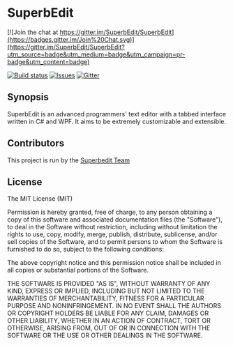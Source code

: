 # SuperbEdit

[![Join the chat at https://gitter.im/SuperbEdit/SuperbEdit](https://badges.gitter.im/Join%20Chat.svg)](https://gitter.im/SuperbEdit/SuperbEdit?utm_source=badge&utm_medium=badge&utm_campaign=pr-badge&utm_content=badge)

[![Build status](http://img.shields.io/appveyor/ci/mattiascibien/superbedit.svg)](https://ci.appveyor.com/project/mattiascibien/superbedit) [![Issues](http://img.shields.io/github/issues/superbedit/superbedit.svg)](https://github.com/superbedit/SuperbEdit/issues)
[![Gitter](https://img.shields.io/badge/gitter-join_chat_%E2%86%92-brightgreen.svg)](https://gitter.im/SuperbEdit/SuperbEdit)

## Synopsis

SuperbEdit is an advanced programmers' text editor with a tabbed interface written in C# and WPF. It aims to be extremely customizable and extensible.

## Contributors

This project is run by the [Superbedit Team](http://superbedit.github.io/team)

## License

The MIT License (MIT)

Permission is hereby granted, free of charge, to any person obtaining a copy
of this software and associated documentation files (the "Software"), to deal
in the Software without restriction, including without limitation the rights
to use, copy, modify, merge, publish, distribute, sublicense, and/or sell
copies of the Software, and to permit persons to whom the Software is
furnished to do so, subject to the following conditions:

The above copyright notice and this permission notice shall be included in all
copies or substantial portions of the Software.

THE SOFTWARE IS PROVIDED "AS IS", WITHOUT WARRANTY OF ANY KIND, EXPRESS OR
IMPLIED, INCLUDING BUT NOT LIMITED TO THE WARRANTIES OF MERCHANTABILITY,
FITNESS FOR A PARTICULAR PURPOSE AND NONINFRINGEMENT. IN NO EVENT SHALL THE
AUTHORS OR COPYRIGHT HOLDERS BE LIABLE FOR ANY CLAIM, DAMAGES OR OTHER
LIABILITY, WHETHER IN AN ACTION OF CONTRACT, TORT OR OTHERWISE, ARISING FROM,
OUT OF OR IN CONNECTION WITH THE SOFTWARE OR THE USE OR OTHER DEALINGS IN THE
SOFTWARE.
